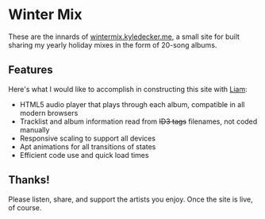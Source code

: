 # Winter Mix
These are the innards of [wintermix.kyledecker.me](http://wintermix.kyledecker.me), a small site for built sharing my yearly holiday mixes in the form of 20-song albums.

## Features
Here's what I would like to accomplish in constructing this site with [Liam](https://github.com/babymango):
- HTML5 audio player that plays through each album, compatible in all modern browsers
- Tracklist and album information read from ~~ID3 tags~~ filenames, not coded manually
- Responsive scaling to support all devices
- Apt animations for all transitions of states
- Efficient code use and quick load times

## Thanks!
Please listen, share, and support the artists you enjoy. Once the site is live, of course.